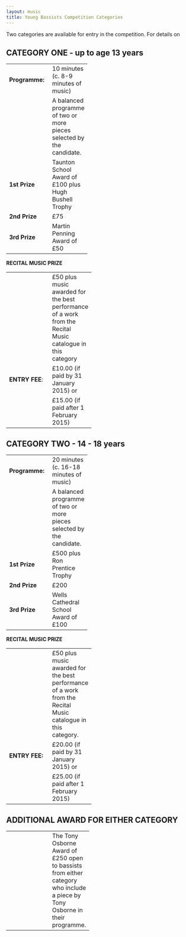 ```yaml
---
layout: music
title: Young Bassists Competition Categories
--- 
```


<p>Two categories are available for entry in the competition. For details on </p>
<h2>CATEGORY ONE - up to age 13 years</h2>
<div class="table-responsive"><table  style="width:100%; "  class="easy-table easy-table-default " border="0">
<tbody>
<tr><td  style="width:100px" ><strong>Programme:</strong></td>
<td  style="width:0px" >10 minutes (c. 8-9 minutes of music)</td>
</tr>

<tr><td ></td>
<td >A balanced programme of two or more pieces selected by the candidate.</td>
</tr>

<tr><td ><strong>1st Prize</strong></td>
<td >Taunton School Award of &pound;100 plus Hugh Bushell Trophy</td>
</tr>

<tr><td ><strong>2nd Prize</strong></td>
<td >&pound;75</td>
</tr>

<tr><td ><strong>3rd Prize</strong></td>
<td >Martin Penning Award of &pound;50</td>
</tr>
</tbody></table></div>
<p><strong>RECITAL MUSIC PRIZE</strong><br />
<div class="table-responsive"><table  style="width:100%; "  class="easy-table easy-table-default " border="0">
<tbody>
<tr><td  style="width:100px" ></td>
<td  style="width:0px" >&pound;50 plus music awarded for the best performance of a work from the Recital Music catalogue in this category</td>
</tr>

<tr><td ><strong>ENTRY FEE</strong>:</td>
<td >&pound;10.00 (if paid by 31 January 2015) or</td>
</tr>

<tr><td ></td>
<td >&pound;15.00 (if paid after 1 February 2015)</td>
</tr>
</tbody></table></div></p>
<h2>CATEGORY TWO - 14 - 18 years</h2>
<div class="table-responsive"><table  style="width:100%; "  class="easy-table easy-table-default " border="0">
<tbody>
<tr><td  style="width:100px" ><strong>Programme:</strong></td>
<td  style="width:0px" >20 minutes (c. 16-18 minutes of music)</td>
</tr>

<tr><td ></td>
<td >A balanced programme of two or more pieces selected by the candidate.</td>
</tr>

<tr><td ><strong>1st Prize</strong></td>
<td >&pound;500 plus Ron Prentice Trophy</td>
</tr>

<tr><td ><strong>2nd Prize</strong></td>
<td >&pound;200</td>
</tr>

<tr><td ><strong>3rd Prize</strong></td>
<td >Wells Cathedral School Award of &pound;100</td>
</tr>
</tbody></table></div>
<p><strong>RECITAL MUSIC PRIZE</strong><br />
<div class="table-responsive"><table  style="width:100%; "  class="easy-table easy-table-default " border="0">
<tbody>
<tr><td  style="width:100px" ></td>
<td  style="width:0px" >&pound;50 plus music awarded for the best performance of a work from the Recital Music catalogue in this category.</td>
</tr>

<tr><td ><strong>ENTRY FEE:</strong></td>
<td >&pound;20.00 (if paid by 31 January 2015) or</td>
</tr>

<tr><td ></td>
<td >&pound;25.00 (if paid after 1 February 2015)</td>
</tr>
</tbody></table></div></p>
<h2>ADDITIONAL AWARD FOR EITHER CATEGORY</h2>
<div class="table-responsive"><table  style="width:100%; "  class="easy-table easy-table-default " border="0">
<tbody>
<tr><td  style="width:100px" ></td>
<td  style="width:0px" >The Tony Osborne Award of &pound;250 open to bassists from either category who include a piece by Tony Osborne in their programme.</td>
</tr>
</tbody></table></div>